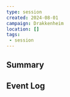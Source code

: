 ```yaml
---
type: session
created: 2024-08-01
campaign: Drakkenheim
location: []
tags:
 - session
---
```



## Summary

## Event Log




